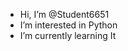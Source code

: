 -  Hi, I’m @Student6651
-  I’m interested in Python
-  I’m currently learning It


<!---
Student6651/Student6651 is a ✨ special ✨ repository because its `README.md` (this file) appears on your GitHub profile.
You can click the Preview link to take a look at your changes.
--->
